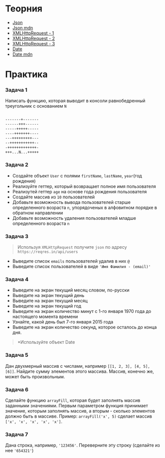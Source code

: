# Теорния
- [Json](https://learn.javascript.ru/json)
- [Json mdn](https://developer.mozilla.org/ru/docs/Web/JavaScript/Reference/Global_Objects/JSON)
- [XMLHttpRequest - 1](https://learn.javascript.ru/xmlhttprequest)
- [XMLHttpRequest - 2](https://learn.javascript.ru/ajax-xmlhttprequest)
- [XMLHttpRequest - 3](https://developer.mozilla.org/ru/docs/Web/API/XMLHttpRequest)
- [Date](https://learn.javascript.ru/date)
- [Date mdn](https://developer.mozilla.org/ru/docs/Web/JavaScript/Reference/Global_Objects/Date)

# Практика

### Задача 1

Написать функцию, которая выводит в консоли равнобедренный треугольник с основанием `N`

```bash

-------+-------
------+++------
-----+++++-----
----+++++++----
---+++++++++---
--+++++++++++--
-+++++++++++++-
+++...N...+++++
```

### Задача 2

- Создайте объект `User` c полями `firstName`, `lastName`, `year`(год рождения)
- Реализуйте геттер, который возвращает полное имя пользователя
- Реализутей геттер `age` на основе года рождения пользователя
- Создайте массив из `10` пользователей
- Добавьте возможность вывода пользователей старше определенного возраста `n`, упорядоченых в алфовитном порядке в обратном направлении
- Добавьте возможность удаления пользователей младше определенного возраста `n`


### Задача 3

> Используя `XMLHttpRequest` получите `json` по адресу `https://reqres.in/api/users`

- Выведите список `emails` пользователей удалив в них `@`
- Выведите список пользователей в виде `'Имя Фамилия - (email)'`

### Задача 4

- Выведите на экран текущий месяц словом, по-русски
- Выведите на экран текущий день
- Выведите на экран текущий месяц
- Выведите на экран текущий год
- Выведите на экран количество минут с 1-го января 1970 года до настоящего момента времени
- Узнайте, какой день был 7-го января 2015 года
- Выведите на экран количество секунд, которое осталось до конца дня.
> *Используйте объект Date

### Задача 5

 Дан двухмерный массив с числами, например `[[1, 2, 3], [4, 5], [6]]`. Найдите сумму элементов этого массива. Массив, конечно же, может быть произвольным.

### Задача 6

 Сделайте функцию `arrayFill`, которая будет заполнять массив заданными значениями. Первым параметром функция принимает значение, которым заполнять массив, а вторым - сколько элементов должно быть в массиве. Пример: `arrayFill('x', 5)` сделает массив `['x', 'x', 'x', 'x', 'x']`.

 ### Задача 7

 Дана строка, например, `'123456'`. Переверните эту строку (сделайте из нее `'654321'`)

 
